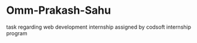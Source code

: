 # Omm-Prakash-Sahu
task regarding web development internship assigned by codsoft internship program 
